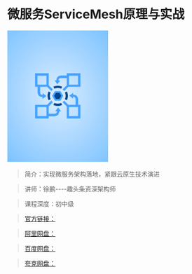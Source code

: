 # 微服务ServiceMesh原理与实战

![img](../../assets/Ciqc1F_cHYiABcpDAABKDfHKGPo732.png)

> 简介：实现微服务架构落地，紧跟云原生技术演进

> 讲师：徐鹏----趣头条资深架构师

> 课程深度：初中级

> [官方链接：]()

> [阿里网盘：]()

> [百度网盘：]()

> [夸克网盘：]()

